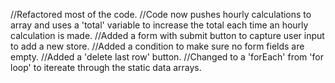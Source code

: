 //Refactored most of the code.
//Code now pushes hourly calculations to array and uses a 'total' variable to increase the total each time an hourly calculation is made.
//Added a form with submit button to capture user input to add a new store.
//Added a condition to make sure no form fields are empty.
//Added a 'delete last row' button.
//Changed to a 'forEach' from 'for loop' to itereate through the static data arrays.

